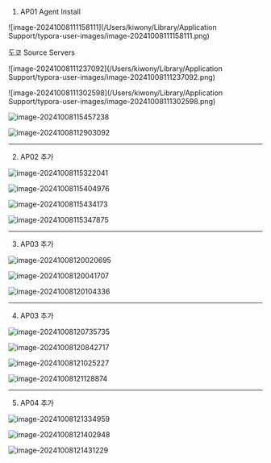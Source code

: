 1. AP01 Agent Install

![image-20241008111158111](/Users/kiwony/Library/Application Support/typora-user-images/image-20241008111158111.png)





도쿄 Source Servers

![image-20241008111237092](/Users/kiwony/Library/Application Support/typora-user-images/image-20241008111237092.png)

![image-20241008111302598](/Users/kiwony/Library/Application Support/typora-user-images/image-20241008111302598.png)

![image-20241008115457238](images/image-20241008115457238.png)

![image-20241008112903092](images/image-20241008112903092.png)



---

2. AP02 추가

![image-20241008115322041](images/image-20241008115322041.png)



![image-20241008115404976](images/image-20241008115404976.png)

![image-20241008115434173](images/image-20241008115434173.png)



![image-20241008115347875](images/image-20241008115347875.png)



---

3. AP03 추가

![image-20241008120020695](images/image-20241008120020695.png)



![image-20241008120041707](images/image-20241008120041707.png)



![image-20241008120104336](images/image-20241008120104336.png)



---

4. AP03 추가



![image-20241008120735735](images/image-20241008120735735.png)





![image-20241008120842717](images/image-20241008120842717.png)

![image-20241008121025227](images/image-20241008121025227.png)



![image-20241008121128874](images/image-20241008121128874.png)



---

5. AP04 추가

![image-20241008121334959](images/image-20241008121334959.png)



![image-20241008121402948](images/image-20241008121402948.png)



![image-20241008121431229](images/image-20241008121431229.png)





































